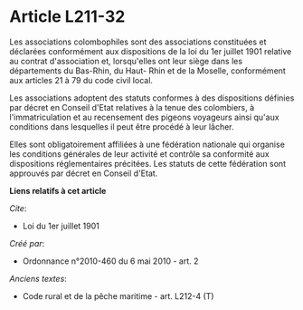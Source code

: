 # Article L211-32

Les associations colombophiles sont des associations constituées et déclarées conformément aux dispositions de la loi du 1er
juillet 1901 relative au contrat d'association et, lorsqu'elles ont leur siège dans les départements du Bas-Rhin, du Haut-
Rhin et de la Moselle, conformément aux articles 21 à 79 du code civil local. 

Les associations adoptent des statuts conformes à des dispositions définies par décret en Conseil d'Etat relatives à la tenue
des colombiers, à l'immatriculation et au recensement des pigeons voyageurs ainsi qu'aux conditions dans lesquelles il peut
être procédé à leur lâcher. 

Elles sont obligatoirement affiliées à une fédération nationale qui organise les conditions générales de leur activité et
contrôle sa conformité aux dispositions réglementaires précitées. Les statuts de cette fédération sont approuvés par décret
en Conseil d'Etat.

**Liens relatifs à cet article**

_Cite_:

  - Loi du 1er juillet 1901

_Créé par_:

  - Ordonnance n°2010-460 du 6 mai 2010 - art. 2

_Anciens textes_:

  - Code rural et  de la pêche maritime - art. L212-4 (T)
